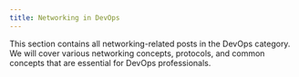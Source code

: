 ```yaml
---
title: Networking in DevOps
---
```

This section contains all networking-related posts in the DevOps category. We will cover various networking concepts, protocols, and common concepts that are essential for DevOps professionals.
